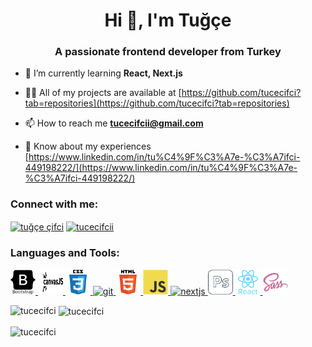 <h1 align="center">Hi 👋, I'm Tuğçe</h1>
<h3 align="center">A passionate frontend developer from Turkey</h3>

- 🌱 I’m currently learning **React, Next.js**

- 👨‍💻 All of my projects are available at [https://github.com/tucecifci?tab=repositories](https://github.com/tucecifci?tab=repositories)

- 📫 How to reach me **tucecifcii@gmail.com**

- 📄 Know about my experiences [https://www.linkedin.com/in/tu%C4%9F%C3%A7e-%C3%A7ifci-449198222/](https://www.linkedin.com/in/tu%C4%9F%C3%A7e-%C3%A7ifci-449198222/)

<h3 align="left">Connect with me:</h3>
<p align="left">
<a href="https://linkedin.com/in/tuğçe çifci" target="blank"><img align="center" src="https://raw.githubusercontent.com/rahuldkjain/github-profile-readme-generator/master/src/images/icons/Social/linked-in-alt.svg" alt="tuğçe çifci" height="30" width="40" /></a>
<a href="https://codesandbox.com/tucecifcii" target="blank"><img align="center" src="https://raw.githubusercontent.com/rahuldkjain/github-profile-readme-generator/master/src/images/icons/Social/codesandbox.svg" alt="tucecifcii" height="30" width="40" /></a>
</p>

<h3 align="left">Languages and Tools:</h3>
<p align="left"> <a href="https://getbootstrap.com" target="_blank" rel="noreferrer"> <img src="https://raw.githubusercontent.com/devicons/devicon/master/icons/bootstrap/bootstrap-plain-wordmark.svg" alt="bootstrap" width="40" height="40"/> </a> <a href="https://canvasjs.com" target="_blank" rel="noreferrer"> <img src="https://raw.githubusercontent.com/Hardik0307/Hardik0307/master/assets/canvasjs-charts.svg" alt="canvasjs" width="40" height="40"/> </a> <a href="https://www.w3schools.com/css/" target="_blank" rel="noreferrer"> <img src="https://raw.githubusercontent.com/devicons/devicon/master/icons/css3/css3-original-wordmark.svg" alt="css3" width="40" height="40"/> </a> <a href="https://git-scm.com/" target="_blank" rel="noreferrer"> <img src="https://www.vectorlogo.zone/logos/git-scm/git-scm-icon.svg" alt="git" width="40" height="40"/> </a> <a href="https://www.w3.org/html/" target="_blank" rel="noreferrer"> <img src="https://raw.githubusercontent.com/devicons/devicon/master/icons/html5/html5-original-wordmark.svg" alt="html5" width="40" height="40"/> </a> <a href="https://developer.mozilla.org/en-US/docs/Web/JavaScript" target="_blank" rel="noreferrer"> <img src="https://raw.githubusercontent.com/devicons/devicon/master/icons/javascript/javascript-original.svg" alt="javascript" width="40" height="40"/> </a> <a href="https://nextjs.org/" target="_blank" rel="noreferrer"> <img src="https://cdn.worldvectorlogo.com/logos/nextjs-2.svg" alt="nextjs" width="40" height="40"/> </a> <a href="https://www.photoshop.com/en" target="_blank" rel="noreferrer"> <img src="https://raw.githubusercontent.com/devicons/devicon/master/icons/photoshop/photoshop-line.svg" alt="photoshop" width="40" height="40"/> </a> <a href="https://reactjs.org/" target="_blank" rel="noreferrer"> <img src="https://raw.githubusercontent.com/devicons/devicon/master/icons/react/react-original-wordmark.svg" alt="react" width="40" height="40"/> </a> <a href="https://sass-lang.com" target="_blank" rel="noreferrer"> <img src="https://raw.githubusercontent.com/devicons/devicon/master/icons/sass/sass-original.svg" alt="sass" width="40" height="40"/> </a> </p>

<p><img align="left" src="https://github-readme-stats.vercel.app/api/top-langs?username=tucecifci&show_icons=true&locale=en&layout=compact" alt="tucecifci" /></p>

<p>&nbsp;<img align="center" src="https://github-readme-stats.vercel.app/api?username=tucecifci&show_icons=true&locale=en" alt="tucecifci" /></p>

<p><img align="center" src="https://github-readme-streak-stats.herokuapp.com/?user=tucecifci&" alt="tucecifci" /></p>
